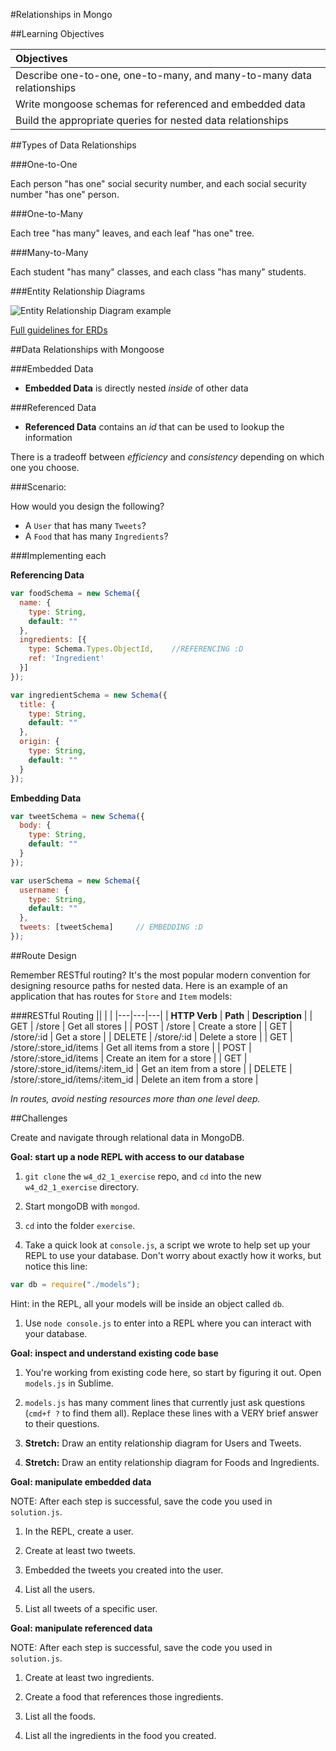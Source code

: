 #Relationships in Mongo


##Learning Objectives

| Objectives |
| :---- |
| Describe one-to-one, one-to-many, and many-to-many data relationships |
| Write mongoose schemas for referenced and embedded data |
| Build the appropriate queries for nested data relationships |

##Types of Data Relationships

###One-to-One

Each person "has one" social security number, and each social security number "has one" person.

###One-to-Many

Each tree "has many" leaves, and each leaf "has one" tree.

###Many-to-Many

Each student "has many" classes, and each class "has many" students.

###Entity Relationship Diagrams

![Entity Relationship Diagram example](https://www.edrawsoft.com/images/examples/entity-relationship-diagram.png)

[Full guidelines for ERDs](http://docs.oracle.com/cd/A87860_01/doc/java.817/a81358/05_dev1.htm)

##Data Relationships with Mongoose

###Embedded Data

* **Embedded Data** is directly nested *inside* of other data

###Referenced Data

* **Referenced Data** contains an *id* that can be used to lookup the information

There is a tradeoff between *efficiency* and *consistency* depending on which one you choose.

###Scenario:

How would you design the following?

* A `User` that has many `Tweets`?
* A `Food` that has many `Ingredients`?


###Implementing each

**Referencing Data**

```javascript
var foodSchema = new Schema({
  name: {
    type: String,
    default: ""
  },
  ingredients: [{
    type: Schema.Types.ObjectId,	//REFERENCING :D
    ref: 'Ingredient'
  }]
});

var ingredientSchema = new Schema({
  title: {
    type: String,
    default: ""
  },
  origin: {
    type: String,
    default: ""
  }
});
```

**Embedding Data**

```javascript
var tweetSchema = new Schema({
  body: {
    type: String,
    default: ""
  }
});

var userSchema = new Schema({
  username: {
    type: String,
    default: ""
  },
  tweets: [tweetSchema]		// EMBEDDING :D
});
```

##Route Design

Remember RESTful routing? It's the most popular modern convention for designing resource paths for nested data. Here is an example of an application that has routes for `Store` and `Item` models:

###RESTful Routing
|| | |
|---|---|---|
| **HTTP Verb** | **Path** | **Description** |
| GET | /store | Get all stores |
| POST | /store | Create a store |
| GET | /store/:id | Get a store |
| DELETE | /store/:id | Delete a store |
| GET | /store/:store_id/items | Get all items from a store |
| POST | /store/:store_id/items | Create an item for a store |
| GET | /store/:store_id/items/:item_id | Get an item from a store |
| DELETE | /store/:store_id/items/:item_id | Delete an item from a store |

*In routes, avoid nesting resources more than one level deep.*

##Challenges

Create and navigate through relational data in MongoDB.

**Goal: start up a node REPL with access to our database**

1. `git clone` the `w4_d2_1_exercise` repo, and `cd` into the new `w4_d2_1_exercise` directory.

1. Start mongoDB with `mongod`.

1. `cd` into the folder `exercise`.

1. Take a quick look at `console.js`, a script we wrote to help set up your REPL to use your database. Don't worry about exactly how it works, but notice this line:

  ```js
  var db = require("./models");
  ```

  Hint: in the REPL, all your models will be inside an object called `db`.

1. Use `node console.js` to enter into a REPL where you can interact with your database.


**Goal: inspect and understand existing code base**

1. You're working from existing code here, so start by figuring it out. Open `models.js` in Sublime.

1. `models.js` has many comment lines that currently just ask questions (`cmd+f ?` to find them all).  Replace these lines with a VERY brief answer to their questions.

1. **Stretch:** Draw an entity relationship diagram for Users and Tweets.

1. **Stretch:** Draw an entity relationship diagram for  Foods and Ingredients.


**Goal: manipulate embedded data**

NOTE: After each step is successful, save the code you used in `solution.js`.

1. In the REPL, create a user.
	
1. Create at least two tweets.

1. Embedded the tweets you created into the user.

1. List all the users.

1. List all tweets of a specific user.

**Goal: manipulate referenced data**

NOTE: After each step is successful, save the code you used in `solution.js`.

1. Create at least two ingredients.

1. Create a food that references those ingredients.

1. List all the foods.

1. List all the ingredients in the food you created.
